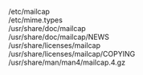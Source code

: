 /etc/mailcap  
/etc/mime.types  
/usr/share/doc/mailcap  
/usr/share/doc/mailcap/NEWS  
/usr/share/licenses/mailcap  
/usr/share/licenses/mailcap/COPYING  
/usr/share/man/man4/mailcap.4.gz  

